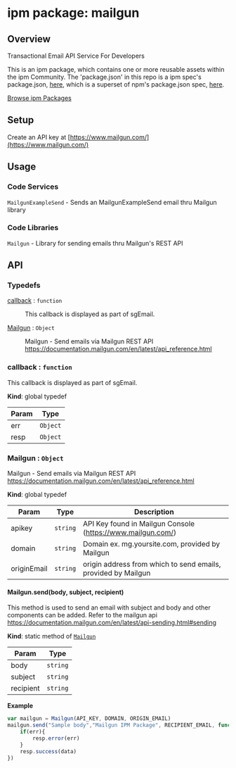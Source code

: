 
# ipm package: mailgun

## Overview

Transactional Email API Service For Developers

This is an ipm package, which contains one or more reusable assets within the ipm Community. The 'package.json' in this repo is a ipm spec's package.json, [here](https://docs.clearblade.com/v/3/6-ipm/spec), which is a superset of npm's package.json spec, [here](https://docs.npmjs.com/files/package.json).

[Browse ipm Packages](https://ipm.clearblade.com)

## Setup

Create an API key at [https://www.mailgun.com/](https://www.mailgun.com/)

## Usage

### Code Services

`MailgunExampleSend` - Sends an MailgunExampleSend email thru Mailgun library

### Code Libraries

`Mailgun` - Library for sending emails thru Mailgun's REST API

## API
### Typedefs

<dl>
<dt><a href="#callback">callback</a> : <code>function</code></dt>
<dd><p>This callback is displayed as part of sgEmail.</p>
</dd>
<dt><a href="#Mailgun">Mailgun</a> : <code>Object</code></dt>
<dd><p>Mailgun - Send emails via Mailgun REST API
<a href="https://documentation.mailgun.com/en/latest/api_reference.html">https://documentation.mailgun.com/en/latest/api_reference.html</a></p>
</dd>
</dl>

<a name="callback"></a>

### callback : <code>function</code>
This callback is displayed as part of sgEmail.

**Kind**: global typedef  

| Param | Type |
| --- | --- |
| err | <code>Object</code> | 
| resp | <code>Object</code> | 

<a name="Mailgun"></a>

### Mailgun : <code>Object</code>
Mailgun - Send emails via Mailgun REST API
https://documentation.mailgun.com/en/latest/api_reference.html

**Kind**: global typedef  

| Param | Type | Description |
| --- | --- | --- |
| apikey | <code>string</code> | API Key found in Mailgun Console (https://www.mailgun.com/) |
| domain | <code>string</code> | Domain ex. mg.yoursite.com, provided by Mailgun |
| originEmail | <code>string</code> | origin address from which to send emails, provided by Mailgun |

<a name="Mailgun.send"></a>

#### Mailgun.send(body, subject, recipient)
This method is used to send an email with subject and body and other components can be added. Refer to the mailgun api https://documentation.mailgun.com/en/latest/api-sending.html#sending

**Kind**: static method of [<code>Mailgun</code>](#Mailgun)  

| Param | Type |
| --- | --- |
| body | <code>string</code> | 
| subject | <code>string</code> | 
| recipient | <code>string</code> | 

**Example**  
```js
var mailgun = Mailgun(API_KEY, DOMAIN, ORIGIN_EMAIL)
mailgun.send("Sample body","Mailgun IPM Package", RECIPIENT_EMAIL, function(err, data){
    if(err){
        resp.error(err)
    }
    resp.success(data)
})
```
